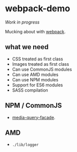 # webpack-demo

*Work in progress*

Mucking about with [webpack](http://webpack.github.io/).
  
## what we need

 * CSS treated as first class
 * Images treated as first class
 * Can use CommonJS modules
 * Can use AMD modules
 * Can use NPM modules
 * Support for ES6 modules
 * SASS compilation

## NPM / CommonJS

 * [media-query-facade](https://github.com/tanem/media-query-facade).

## AMD

 * `./lib/logger`